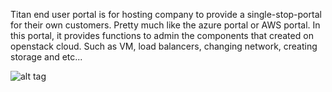 Titan end user portal is for hosting company to provide a single-stop-portal for their own customers. Pretty much like the azure portal or AWS portal.
In this portal, it provides functions to admin the components that created on openstack cloud. Such as VM, load balancers, changing network, creating storage and etc...

![alt tag](http://peter.kingofcoders.com/wp-content/uploads/2014/06/titan-portal-20140602-600x416.png)
